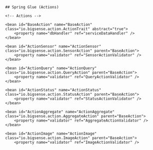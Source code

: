    ## Spring Glue (Actions)

    <!-- Actions -->

	<bean id="BaseAction" name="BaseAction" class="io.bigsense.action.ActionTrait" abstract="true">
		<property name="dbHandler" ref="serviceDataHandler" />
	</bean>

	<bean id="ActionSensor" name="ActionSensor" class="io.bigsense.action.SensorAction" parent="BaseAction">
		<property name="validator" ref="SensorActionValidator" />	
	</bean>
	
	<bean id="ActionQuery" name="ActionQuery" class="io.bigsense.action.QueryAction" parent="BaseAction">
		<property name="validator" ref="QueryActionValidator" />
	</bean>
	
	<bean id="ActionStatus" name="ActionStatus" class="io.bigsense.action.StatusAction" parent="BaseAction">
		<property name="validator" ref="StatusActionValidator" />
	</bean>

	<bean id="ActionAggregate" name="ActionAggregate" class="io.bigsense.action.AggregateAction" parent="BaseAction">
		<property name="validator" ref="AggregateActionValidator" />
	</bean>
	
	<bean id="ActionImage" name="ActionImage" class="io.bigsense.action.ImageAction" parent="BaseAction">
		<property name="validator" ref="ImageActionValidator" />
